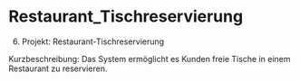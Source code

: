 # Restaurant_Tischreservierung
6. Projekt: Restaurant-Tischreservierung

Kurzbeschreibung: Das System ermöglicht es Kunden freie Tische in einem Restaurant zu reservieren.

